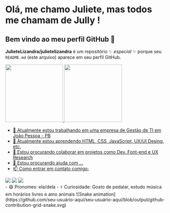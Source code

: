 # Olá, me chamo Juliete, mas todos me chamam de Jully ! 
## Bem vindo ao meu perfil GitHub 👋


**JulieteLizandra/julietelizandra** é um repositório ✨ _especial_ ✨ porque seu `README.md` (este arquivo) aparece em seu perfil GitHub.

<div>
<a href="https://github.com/juliete-lizandra">
<img loading="lazy" height="180em" src="https://github-readme-stats.vercel.app/api/top-langs/?juliete-lizandra&layout=compact&langs_count=7&theme=dracula"/>
<img loading="lazy" height="180em" src="https://github-readme-stats.vercel.app/api?juliete-lizandra&show_icons=true&theme=dracula&include_all_commits=true&count_private=true"/>
</div>

- 🔭 Atualmente estou trabalhando em uma empresa de Gestão de TI em João Pessoa - PB
- 🌱 Atualmente estou aprendendo HTML, CSS, JavaScript, UX/UI Desing, etc.
- 👯 Estou procurando colaborar em projetos como Dev. Font-end e UX Research
- 🤔 Estou procurando ajuda com ...
- 📫 Como entrar em contato comigo:
<div>
<a href="https://instagram.com/jullylizandra" target="_blank"><img loading="lazy" src="https://img.shields.io/badge/-Instagram-%23E4405F?style=for-the-badge&logo=instagram&logoColor=white" target="_blank"></a>
<a href = "mailto:juliete.lizandra@dcx.ufpb.br"><img loading="lazy" src="https://img.shields.io/badge/Gmail-D14836?style=for-the-badge&logo=gmail&logoColor=white" target="_blank"></a>
<a href="https://www.linkedin.com/in/julietelizandra" target="_blank"><img loading="lazy" src="https://img.shields.io/badge/-LinkedIn-%230077B5?style=for-the-badge&logo=linkedin&logoColor=white" target="_blank"></a>   
</div>
- 😄 Pronomes: ela/dela
- ⚡ Curiosidade: Gosto de pedalar, estudo música em horários livres e amo animais
![Snake animation](https://github.com/seu-usuário-aqui/seu-usuário-aqui/blob/output/github-contribution-grid-snake.svg)

